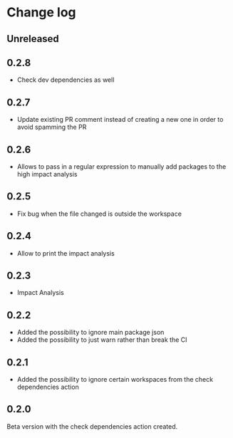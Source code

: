 # Change log

## Unreleased

## 0.2.8
- Check dev dependencies as well

## 0.2.7
- Update existing PR comment instead of creating a new one in order to avoid spamming the PR

## 0.2.6
- Allows to pass in a regular expression to manually add packages to the high impact analysis

## 0.2.5
- Fix bug when the file changed is outside the workspace

## 0.2.4
- Allow to print the impact analysis

## 0.2.3
- Impact Analysis

## 0.2.2
- Added the possibility to ignore main package json
- Added the possibility to just warn rather than break the CI

## 0.2.1
- Added the possibility to ignore certain workspaces from the check dependencies action

## 0.2.0
Beta version with the check dependencies action created. 